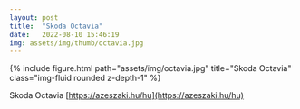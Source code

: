 ```yaml
---
layout: post
title:  "Skoda Octavia"
date:   2022-08-10 15:46:19
img: assets/img/thumb/octavia.jpg
---
```


<div class="row">
    <div class="col-sm mt-3 mt-md-0">
        {% include figure.html path="assets/img/octavia.jpg" title="Skoda Octavia" class="img-fluid rounded z-depth-1" %}
    </div>
</div>

Skoda Octavia [https://azeszaki.hu/hu](https://azeszaki.hu/hu)